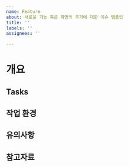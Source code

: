 ```yaml
---
name: Feature
about: 새로운 기능 혹은 화면의 추가에 대한 이슈 템플릿
title: ''
labels: ''
assignees: ''

---
```


# 개요
## Tasks
## 작업 환경
## 유의사항
## 참고자료
